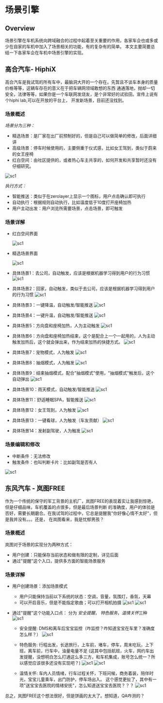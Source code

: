 # 场景引擎

## Overview
场景引擎在车机系统向跨域融合的过程中起着至关重要的作用，各家车企也或多或少在自家的车机中加入了场景相关的功能，有的复杂有的简单。
本文主要简要总结一下各家车企在车机中场景引擎的实现。



## 高合汽车- HiphiX

高合汽车是我试驾的所有车中，最脑洞大开的一个存在。先暂且不谈车本身的质量价格等等，这辆车存在的意义在于把车辆网领域敢想的东西
通通落地，抛却一切安全，法律等等，如果你是一个车联网发烧友，是个非常好的试验田。宣传上说有个hiphi lab,可以在开放的平台上，
开发新场景，目前还没找到。

### 场景概述

*场景分为三种：*

* 精选场景：是厂家在出厂前预制好的，但是自己可以做简单的修改，后面详细讲
* 高级场景：停车时候使用的，主要侧重于仪式感，比如女王驾到，类似于蔚来的女王座椅
* 红白空间：由社区提供的，或者热心车主共享的，如何开发和共享暂时还没有仔细研究。

![sc1](images/scenario/ghsc1.jpg)


*执行方式：*
* 智能推送：类似于在zerolayer上显示一个图标，用户点击确认即可执行
* 自动执行：根据规则自动执行，比如温度低于10度打开座椅加热
* 用户主动出发：用户浏览所需要场景，点击场景，即可触发


### 场景详解

* 红白空间界面
  
  ![sc1](images/scenario/ghsc2.jpg)

* 精选场景界面

  ![sc1](images/scenario/ghsc3.jpg)

* 具体场景1：去公司，自动触发，应该是根据机器学习得到用户的行为习惯
  ![sc1](images/scenario/ghsc4.jpg)

* 具体场景2：回家，自动触发，类似于去公司，应该是根据机器学习得到用户的行为习惯
  ![sc1](images/scenario/ghsc5.jpg)

* 具体场景3：一键降温，自动触发/智能推送
  ![sc1](images/scenario/ghsc6.jpg)

* 具体场景4：一键升温，自动触发/智能推送
  ![sc1](images/scenario/ghsc7.jpg)

* 具体场景5：方向盘和座椅加热，人为主动触发
  ![sc1](images/scenario/ghsc8.jpg)

* 具体场景6：方向盘和座椅加热结束，这个是配合上一个一起用的，人为主动触发加热后，这个就会弹出来，作为结束加热的快捷方式。
  ![sc1](images/scenario/ghsc9.jpg)

* 具体场景7：宠物模式，人为触发
  ![sc1](images/scenario/ghsc10.jpg)

* 具体场景8：抽烟模式，人为触发
  ![sc1](images/scenario/ghsc11.jpg)

* 具体场景9：结束抽烟模式，配合"抽烟模式"使用，"抽烟模式"触发后，这个自动弹出
  ![sc1](images/scenario/ghsc12.jpg)

* 具体场景10：雨天模式，自动触发/智能推送
  ![sc1](images/scenario/ghsc13.jpg)

* 具体场景11：舒适睡眠SPA，智能推送
  ![sc1](images/scenario/ghsc14.jpg)

* 具体场景12：女王驾到，人为触发
  ![sc1](images/scenario/ghsc15.jpg)

* 具体场景13：一键看球，人为触发（车友贡献）
  ![sc1](images/scenario/ghsc16.jpg)

* 具体场景14：发射副驾驶，人为触发
  ![sc1](images/scenario/ghsc17.jpg)

### 场景编辑和修改
* 中断条件：无法修改
* 触发条件：也叫判断卡片：比如副驾是否有人

![sc1](images/scenario/ghsc18.jpg)

## 东风汽车 - 岚图FREE

作为一个传统的保守的军工背景的主机厂，岚图FREE的表现着实让我感到惊艳，但是仔细品味，车机覆盖的点很多，但是最后场景判断
的准确度，用户的体验是否好，需要长期磨合。在我试驾的过程中，它总是提醒我"你好像心情不太好"，但是我并没有。。。还是，
在岚图看来，我是忧郁男孩？

### 场景概述

岚图对于场景的实现分为两种方式：
* 用户创建：只能保存当前状态和做有限的定制，详见后面
* 通过"提醒"这个入口，提供多方面的智能场景服务


### 场景详解

* 用户创建场景：添加场景模式
   * 用户只能保持当前以下系统的状态：空调，音量，氛围灯，香氛，天幕
   * 可以开启音乐，但是不能指定歌曲；可以打开相机拍摄
     ![sc1](images/scenario/dfsc1.jpg)
     ![sc1](images/scenario/dfsc2.jpg)
     
* 通过"提醒"这个功能入口点： 分为 *安全提醒*， *特色服务*，*温情关怀*三种
  ![sc1](images/scenario/dfsc3.jpg)
  
   * 安全提醒: DMS和离车后宝宝监控（咋监控？咋知道宝宝在车里？准确度怎么样？）
     ![sc1](images/scenario/dfsc4.jpg)

   * 特色服务: 行程出发，长途旅行，上车前，堵车，停车，周末吃玩，上下班，离车前，行车中，油量电量不足
     (这其中包括航班，火车，网约车出发提醒，没想明白怎么打通这么多三方，和车机集成，账号怎么统一？所以感觉应该很多还没有实现吧？)
    ![sc1](images/scenario/dfsc5.jpg)
    ![sc1](images/scenario/dfsc6.jpg)
     
   * 温情关怀: 车内人员情绪，行车过程关怀，下班问候，商务着装，陪伴时光，宝宝儿童乘车，出门防护，停车场出入。
  这个感觉更扯了，其中有一项"送宝宝去医院的情绪安抚"，怎么知道送宝宝去医院？？？
   ![sc1](images/scenario/dfsc7.jpg)
     

总之，岚图FREE这个想法很好，但是饼画的太大了。想知道，QA咋测的？
  














